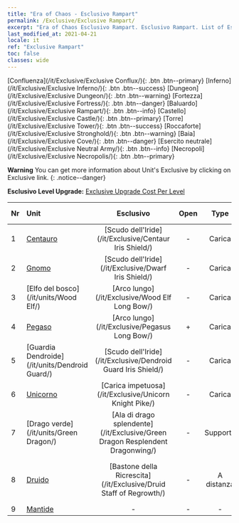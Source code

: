 ```yaml
---
title: "Era of Chaos - Esclusivo Rampart"
permalink: /Exclusive/Exclusive Rampart/
excerpt: "Era of Chaos Esclusivo Rampart. Esclusivo Rampart. List of Esclusivo Rampart in Era of Chaos"
last_modified_at: 2021-04-21
locale: it
ref: "Exclusive Rampart"
toc: false
classes: wide
---
```

 [Confluenza](/it/Exclusive/Exclusive Conflux/){: .btn .btn--primary} [Inferno](/it/Exclusive/Exclusive Inferno/){: .btn .btn--success} [Dungeon](/it/Exclusive/Exclusive Dungeon/){: .btn .btn--warning} [Fortezza](/it/Exclusive/Exclusive Fortress/){: .btn .btn--danger} [Baluardo](/it/Exclusive/Exclusive Rampart/){: .btn .btn--info} [Castello](/it/Exclusive/Exclusive Castle/){: .btn .btn--primary} [Torre](/it/Exclusive/Exclusive Tower/){: .btn .btn--success} [Roccaforte](/it/Exclusive/Exclusive Stronghold/){: .btn .btn--warning} [Baia](/it/Exclusive/Exclusive Cove/){: .btn .btn--danger} [Esercito neutrale](/it/Exclusive/Exclusive Neutral Army/){: .btn .btn--info} [Necropoli](/it/Exclusive/Exclusive Necropolis/){: .btn .btn--primary} 

**Warning** You can get more information about Unit's Exclusive by clicking on Exclusive link. 
{: .notice--danger}

 **Esclusivo Level Upgrade:** [Exclusive Upgrade Cost Per Level](/Exclusive/ExclusiveUpgradeCostPerLevel/)

  | Nr |         Unit        | Esclusivo | Open  |    Type   |  Item to Rank UP      |  Skin   |
  |:---|:--------------------|:-------------:|:-----:|:---------:|:---------------------:|:-------:|
  | 1  | [Centauro](/it/units/Centaur/) | [Scudo dell'Iride](/it/Exclusive/Centaur Iris Shield/) | - | Carica | [Token Scudo dell'Iride](/it/Items/con_913/) | - |
  | 2  | [Gnomo](/it/units/Dwarf/) | [Scudo dell'Iride](/it/Exclusive/Dwarf Iris Shield/) | - | Carica | [Token Scudo dell'Iride](/it/Items/con_913/) | - |
  | 3  | [Elfo del bosco](/it/units/Wood Elf/) | [Arco lungo](/it/Exclusive/Wood Elf Long Bow/) | - | Carica | [Token Arco lungo](/it/Items/con_914/) | - |
  | 4  | [Pegaso](/it/units/Pegasus/) | [Arco lungo](/it/Exclusive/Pegasus Long Bow/) | + | Carica | [Token Arco lungo](/it/Items/con_914/) | - |
  | 5  | [Guardia Dendroide](/it/units/Dendroid Guard/) | [Scudo dell'Iride](/it/Exclusive/Dendroid Guard Iris Shield/) | - | Carica | [Token Scudo dell'Iride](/it/Items/con_913/) | - |
  | 6  | [Unicorno](/it/units/Unicorn/) | [Carica impetuosa](/it/Exclusive/Unicorn Knight Pike/) | - | Carica | [Token Carica impetuosa](/it/Items/con_916/) | - |
  | 7  | [Drago verde](/it/units/Green Dragon/) | [Ala di drago splendente](/it/Exclusive/Green Dragon Resplendent Dragonwing/) | - | Supporto | [Token Ala di drago splendente](/it/Items/con_976/) | [Skin speciale Ala di drago splendente](/it/Items/con_644/) |
  | 8  | [Druido](/it/units/Druid/) | [Bastone della Ricrescita](/it/Exclusive/Druid Staff of Regrowth/) | - | A distanza | [Token Bastone della Ricrescita](/it/Items/con_977/) | [Skin speciale Bastone della Ricrescita](/it/Items/con_645/) |
  | 9  | [Mantide](/it/units/Mantis/) | - | - | - | none | none |
